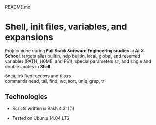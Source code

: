 README.md

# Shell, init files, variables, and expansions
		

		
Project done during **Full Stack Software Engineering studies** at **ALX School**. targets alias builtin, help builtin, local, global, and reserved variables (PATH, HOME, and PS1), special parameters `$?`, and single and double quotes in **Shell**.
		
Shell, I/O Redirections and filters 
  commands head, tail, find, wc, sort, uniq, grep, tr
		
## Technologies
		
* Scripts written in Bash 4.3.11(1)
		
* Tested on Ubuntu 14.04 LTS

